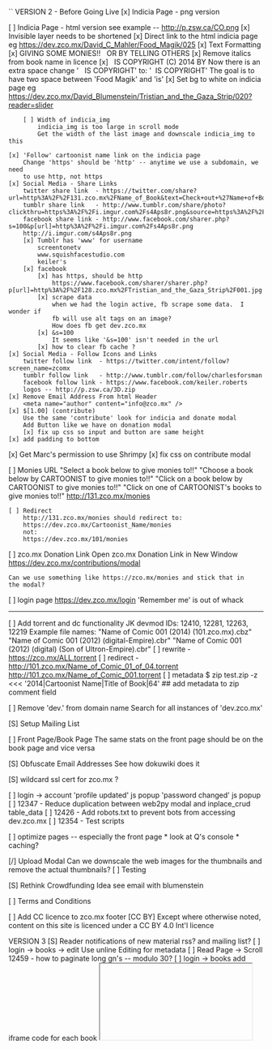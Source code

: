 ``
VERSION 2 - Before Going Live
[x] Indicia Page - png version

[ ] Indicia Page - html version
    see example -- http://p.zsw.ca/CO.png
    [x] Invisible layer needs to be shortened
    [x] Direct link to the html indicia page
        eg https://dev.zco.mx/David_C_Mahler/Food_Magik/025
    [x] Text Formatting
        [x] GIVING SOME MONIES!! &nbsp; OR BY TELLING OTHERS
        [x] Remove italics from book name in licence
        [x] &nbsp; IS COPYRIGHT (C) 2014 BY
            Now there is an extra space
            change ' &nbsp; IS COPYRIGHT'
            to:    '&nbsp; IS COPYRIGHT'
            The goal is to have two space between 'Food Magik' and 'is'
    [x] Set bg to white on indicia page
        eg https://dev.zco.mx/David_Blumenstein/Tristian_and_the_Gaza_Strip/020?reader=slider

        [ ] Width of indicia_img
            indicia_img is too large in scroll mode
            Get the width of the last image and downscale indicia_img to this

    [x] 'Follow' cartoonist name link on the indicia page
        Change 'https' should be 'http' -- anytime we use a subdomain, we need
        to use http, not https
    [x] Social Media - Share Links
        twitter share link  - https://twitter.com/share?url=http%3A%2F%2F131.zco.mx%2FName_of_Book&text=Check+out+%27Name+of+Book%27+by+%40Cartoonist&hashtags=
        tumblr share link   - http://www.tumblr.com/share/photo?clickthru=https%3A%2F%2Fi.imgur.com%2Fs4Aps8r.png&source=https%3A%2F%2Fi.imgur.com%2Fs4Aps8r.png&caption=Check+out+Name+of+Book+by+%3Ca+class%3D%22tumblelog%22%3Ezcomx%3C%2Fa%3E
        facebook share link - http://www.facebook.com/sharer.php?s=100&p[url]=http%3A%2F%2Fi.imgur.com%2Fs4Aps8r.png
        http://i.imgur.com/s4Aps8r.png
        [x] Tumblr has 'www' for username
            screentonetv
            www.squishfacestudio.com
            keiler's
        [x] facebook
            [x] has https, should be http
                https://www.facebook.com/sharer/sharer.php?p[url]=http%3A%2F%2F128.zco.mx%2FTristian_and_the_Gaza_Strip%2F001.jpg
            [x] scrape data
                when we had the login active, fb scrape some data.  I wonder if
                fb will use alt tags on an image?
                How does fb get dev.zco.mx
            [x] &s=100
                It seems like '&s=100' isn't needed in the url
            [x] how to clear fb cache ?
    [x] Social Media - Follow Icons and Links
        twitter follow link  - https://twitter.com/intent/follow?screen_name=zcomx
        tumblr follow link   - http://www.tumblr.com/follow/charlesforsman
        facebook follow link - https://www.facebook.com/keiler.roberts
        logos -- http://p.zsw.ca/3D.zip
    [x] Remove Email Address From html Header
        <meta name="author" content="info@zco.mx" />
    [x] $[1.00] (contribute)
        Use the same 'contribute' look for indicia and donate modal
        Add Button like we have on donation modal
        [x] fix up css so input and button are same height
    [x] add padding to bottom
[x] Get Marc's permission to use Shrimpy
[x] fix css on contribute modal

[ ] Monies URL
    "Select a book below to give monies to!!"
    "Choose a book below by CARTOONIST to give monies to!!"
    "Click on a book below by CARTOONIST to give monies to!!"
    "Click on one of CARTOONIST's books to give monies to!!"
    http://131.zco.mx/monies

    [ ] Redirect
        http://131.zco.mx/monies should redirect to:
        https://dev.zco.mx/Cartoonist_Name/monies
        not:
        https://dev.zco.mx/101/monies

[ ] zco.mx Donation Link
    Open zco.mx Donation Link in New Window
    https://dev.zco.mx/contributions/modal

    Can we use something like https://zco.mx/monies and stick that in
    the modal?

[ ] login page
    https://dev.zco.mx/login
    'Remember me' is out of whack


---
[ ] Add torrent and dc functionality
    JK devmod IDs: 12410, 12281, 12263, 12219
    Example file names:
    "Name of Comic 001 (2014) (101.zco.mx).cbz"
    "Name of Comic 001 (2012) (digital-Empire).cbr"
    "Name of Comic 001 (2012) (digital) (Son of Ultron-Empire).cbr"
    [ ] rewrite - https://zco.mx/ALL.torrent
    [ ] redirect - http://101.zco.mx/Name_of_Comic_01_of_04.torrent http://101.zco.mx/Name_of_Comic_001.torrent
    [ ] metadata
        $ zip test.zip -z <<< '2014|Cartoonist Name|Title of Book|64'   ## add metadata to zip comment field

[ ] Remove 'dev.' from domain name
    Search for all instances of 'dev.zco.mx'

[S] Setup Mailing List

[ ] Front Page/Book Page
    The same stats on the front page should be on the book page and
    vice versa

[S] Obfuscate Email Addresses
    See how dokuwiki does it

[S] wildcard ssl cert for zco.mx ?

[ ] login -> account
    'profile updated' js popup
    'password changed' js popup
[ ] 12347 - Reduce duplication between web2py modal and inplace_crud table_data
[ ] 12426 - Add robots.txt to prevent bots from accessing dev.zco.mx
[ ] 12354 - Test scripts

[ ] optimize pages -- especially the front page
    * look at Q's console
    * caching?

[/] Upload Modal
    Can we downscale the web images for the thumbnails and remove the
    actual thumbnails?
    [ ] Testing

[S] Rethink Crowdfunding Idea
    see email with blumenstein

[ ] Terms and Conditions

[ ] Add CC licence to zco.mx footer
                                                 [CC BY]
        Except  where  otherwise noted, content  on this
        site is licenced under a CC BY 4.0 Int'l licence

VERSION 3
[S] Reader notifications of new material
    rss? and mailing list?
[ ] login -> books -> edit
    Use unline Editing for metadata
[ ] Read Page -> Scroll
    12459 - how to paginate long gn's -- modulo 30?
[ ] login -> books
    add iframe code for each book
    <embed/>
    <iframe/>
    SB 2014-08-29 11:24  This needs more thought
[D] Mature Content icon
[ ] Check for duplicate file/book names
[ ] Url checker
[ ] login -> books page - paginate 'released' and 'ongoing' books
[ ] Copyright material
    DMCA / C&D disclaimer button would work
[ ] Social media links other than on the indicia ??
[ ] Tags (kids, by genre ??)
[ ] Creator page -> Links to Cartoonist Articles/interviews?
[ ] Book page -> Links to Book Reviews ?
[ ] Read Page
    Navigate with mouse scroll as well ?
    http://geekwagon.net/projects/xkcd1190/
    h-scroll - http://danielschafferbrooklyncomics.com/books/uncategorized/all-you-need/
    2-page slider ?
[ ] 12539 - Create aliases when users change their name
    jane smith -> id: 999 -> zco.mx/jane_smith
    ## name change
    jane smith jones -> id: 999 -> zco.mx/jane_smith_jones
    jane smith -> id: 999 -> zco.mx/jane_smith_jones

    We should likely create a check to alert when this happens because
    1) the cartoonist could generate a ton of aliases
    2) the cartoonist could masquerade (fraud) as another cartoonist

[ ] Front Page -> 12560 - store attributes in session and reuse

[D] Knowledge Base
    see google doc

[ ] KB
    [ ] git-ify and add to zco.mx server
    [ ] update dns for kb.zco.mx
    [ ] add link to footer
        [logo] about | faq | kb | login | all.torrent

IDEAS
[ ] bug/feature tracker
    * public or developer only?
    * vote up/down
    * github's issue tracker?
    * does this need a separate page?  link in the footer?

[s] Creative Commons Licence
    http://wiki.creativecommons.org/Frequently_Asked_Questions#How_should_I_decide_which_license_to_choose.3F
    https://creativecommons.org/licenses/by-nc/4.0/     ## Attribution-NonCommercial 4.0 International (CC BY-NC 4.0)
    (c) All Rights Reserved
    by-nc-nd
    by-nd
    by-nc
    by
    by-nc-sa
    by-sa

[ ] Is re-releasing released books a problem?
    * use the upload modal with any read-only fields
    * update a version number on the indicia?

[ ] Front Page - Add 'download' report
    downloading all.torrent gives +1 to all books
    downloading cartoonist.torrent gives +1 to all that cartoonist's books

[-] Guided view using Perfect Viewer ?
    The main dev, Lin Rookie (rookiestudio@gmail.com), suggests guided view is
    possible with opencv but he believes the feature is not useful and it is a
    low priority.  He said the source is closed and he does not take bounties
    towards new features.

[ ] bio and book description - wikipedia api?
    https://github.com/goldsmith/Wikipedia          ## wikipedia api

[ ] user comments? - disqus api? reddit api?
    * cartoonist chooses comments to form a digital letters page?
[ ] how best to promote micro-publishers and things like the Muster List
[ ] site for original art?
[ ] youtube/google hangout - drawing of a page live ?
[ ] RDFa-html meta
    https://wiki.creativecommons.org/Frequently_Asked_Questions#What_does_it_mean_that_Creative_Commons_licenses_are_.22machine-readable.22.3F
    http://www.w3.org/TR/html-rdfa/
[ ] RiP!: remix torrent ?
``
# vim:set ft=dm:
